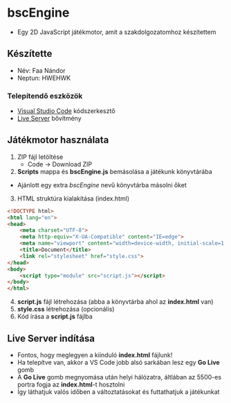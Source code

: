 # bscEngine
- Egy 2D JavaScript játékmotor, amit a szakdolgozatomhoz készítettem

## Készítette
- Név: Faa Nándor
- Neptun: HWEHWK

### Telepítendő eszközök

*  [Visual Studio Code](https://code.visualstudio.com/#alt-downloads) kódszerkesztő
  * [Live Server](https://marketplace.visualstudio.com/items?itemName=ritwickdey.LiveServer) bővítmény
  
## Játékmotor használata
1. ZIP fájl letöltése
    - Code -> Download ZIP
2. __Scripts__ mappa és __bscEngine.js__ bemásolása a játékunk könyvtárába
 - Ajánlott egy extra _bscEngine_ nevű könyvtárba másolni őket 
3. HTML struktúra kialakítása (index.html)
``` HTML
<!DOCTYPE html>
<html lang="en">
<head>
    <meta charset="UTF-8">
    <meta http-equiv="X-UA-Compatible" content="IE=edge">
    <meta name="viewport" content="width=device-width, initial-scale=1.0">
    <title>Document</title>
    <link rel="stylesheet" href="style.css">
</head>
<body>
    <script type="module" src="script.js"></script>
</body>
</html>
```
4. __script.js__ fájl létrehozása (abba a könyvtárba ahol az __index.html__ van)
5. __style.css__ létrehozása (opcionális)
6. Kód írása a __script.js__ fájlba

## Live Server indítása
- Fontos, hogy meglegyen a kiinduló __index.html__ fájlunk!
- Ha telepítve van, akkor a VS Code jobb alsó sarkában lesz egy __Go Live__ gomb
- A __Go Live__ gomb megnyomása után helyi hálózatra, áltlában az 5500-es portra fogja az __index.html__-t hosztolni
- Így láthatjuk valós időben a változtatásokat és futtathatjuk a játékunkat
